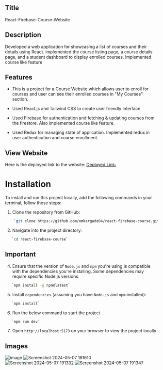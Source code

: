 ## Title

React-Firebase-Course-Website

## Description

Developed a web application for showcasing a list of courses and their details using React. Implemented the course listing page, a course details page, and a student dashboard to display enrolled courses. Implemented course like feature

## Features

- This is a project for a Course Website which allows user to enroll for courses and user can see their enrolled courses in "My Courses" section. 

- Used React.js and Tailwind CSS to create user friendly interface 

- Used Firebase for authentication and fetching & updating courses from the firestore. Also implemented course like feature.

- Used Redux for managing state of application. Implemented redux in user authentication and course enrollment.
 
## View Website

Here is the deployed link to the website: [Deployed Link:](https://react-firebase-course-bice.vercel.app/)

# Installation

To install and run this project locally, add the following commands in your terminal, follow these steps:

1. Clone the repository from GitHub:

```bash
    `git clone https://github.com/omkargade04/react-firebase-course.git`

```

2. Navigate into the project directory:

```bash
   `cd react-firebase-course`
```

## Important

4. Ensure that the version of `Node.js` and `npm` you're using is compatible with the dependencies you're installing. Some dependencies may require specific Node.js versions.

```bash
   `npm install -g npm@latest`
```

5. Install `dependencies` (assuming you have `Node.js` and `npm` installed):

```bash
   `npm install`
```

6. Run the below command to start the project

```bash
   `npm run dev`
```

7. Open `http://localhost:5173` on your browser to view the project locally

## Images

![image](https://github.com/omkargade04/react-firebase-course/assets/121718985/12dc0043-29dd-4f95-b9b3-47bb9f4a2f41)
![Screenshot 2024-05-07 191610](https://github.com/omkargade04/react-firebase-course/assets/121718985/d3397b33-cff1-479a-8e60-b8c6ba9506ac)
![Screenshot 2024-05-07 191332](https://github.com/omkargade04/react-firebase-course/assets/121718985/1cc382f0-a23a-440e-a9ee-35933b4f1c71)
![Screenshot 2024-05-07 191347](https://github.com/omkargade04/react-firebase-course/assets/121718985/2d487234-e1c1-4236-8e03-5d97dba36866)

